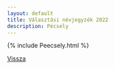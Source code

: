 ```yaml
---
layout: default
title: Választási névjegyzék 2022
description: Pécsely
---
```


{% include Peecsely.html %}

[Vissza](./)
